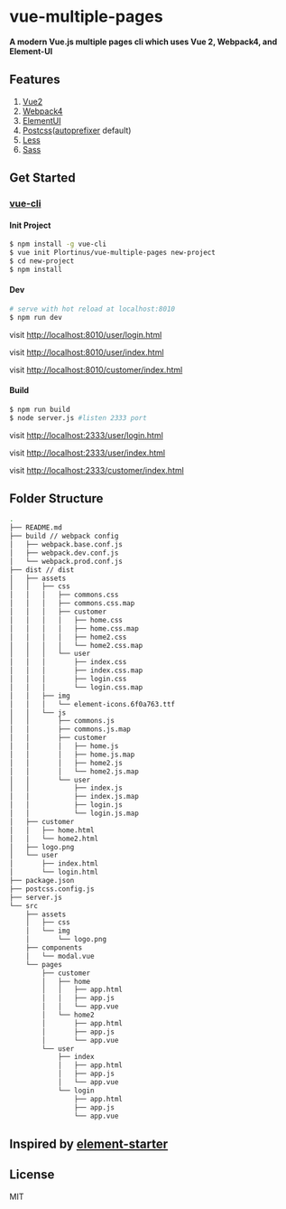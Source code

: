 # vue-multiple-pages

**A modern Vue.js multiple pages cli which uses Vue 2, Webpack4, and Element-UI**

## Features

1. [Vue2](https://github.com/vuejs/vue)
2. [Webpack4](https://github.com/webpack/webpack)
3. [ElementUI](https://github.com/ElemeFE/element)
4. [Postcss](https://github.com/postcss/postcss)([autoprefixer](https://github.com/postcss/autoprefixer) default)
5. [Less](http://lesscss.org/)
6. [Sass](https://github.com/webpack-contrib/sass-loader)

## Get Started

### [vue-cli](https://github.com/vuejs/vue-cli)

#### Init Project

``` bash
$ npm install -g vue-cli
$ vue init Plortinus/vue-multiple-pages new-project
$ cd new-project
$ npm install
```

#### Dev

```bash
# serve with hot reload at localhost:8010
$ npm run dev
```

visit [http://localhost:8010/user/login.html](http://localhost:8010/user/login.html)

visit [http://localhost:8010/user/index.html](http://localhost:8010/user/index.html)

visit [http://localhost:8010/customer/index.html](http://localhost:8010/customer/index.html)

#### Build

```bash
$ npm run build
$ node server.js #listen 2333 port
```

visit [http://localhost:2333/user/login.html](http://localhost:2333/user/login.html)

visit [http://localhost:2333/user/index.html](http://localhost:2333/user/index.html)

visit [http://localhost:2333/customer/index.html](http://localhost:2333/customer/index.html)


## Folder Structure

```bash
.
├── README.md
├── build // webpack config
│   ├── webpack.base.conf.js
│   ├── webpack.dev.conf.js
│   └── webpack.prod.conf.js
├── dist // dist
│   ├── assets
│   │   ├── css
│   │   │   ├── commons.css
│   │   │   ├── commons.css.map
│   │   │   ├── customer
│   │   │   │   ├── home.css
│   │   │   │   ├── home.css.map
│   │   │   │   ├── home2.css
│   │   │   │   └── home2.css.map
│   │   │   └── user
│   │   │       ├── index.css
│   │   │       ├── index.css.map
│   │   │       ├── login.css
│   │   │       └── login.css.map
│   │   ├── img
│   │   │   └── element-icons.6f0a763.ttf
│   │   └── js
│   │       ├── commons.js
│   │       ├── commons.js.map
│   │       ├── customer
│   │       │   ├── home.js
│   │       │   ├── home.js.map
│   │       │   ├── home2.js
│   │       │   └── home2.js.map
│   │       └── user
│   │           ├── index.js
│   │           ├── index.js.map
│   │           ├── login.js
│   │           └── login.js.map
│   ├── customer
│   │   ├── home.html
│   │   └── home2.html
│   ├── logo.png
│   └── user
│       ├── index.html
│       └── login.html
├── package.json
├── postcss.config.js
├── server.js
└── src
    ├── assets
    │   ├── css
    │   └── img
    │       └── logo.png
    ├── components
    │   └── modal.vue
    └── pages
        ├── customer
        │   ├── home
        │   │   ├── app.html
        │   │   ├── app.js
        │   │   └── app.vue
        │   └── home2
        │       ├── app.html
        │       ├── app.js
        │       └── app.vue
        └── user
            ├── index
            │   ├── app.html
            │   ├── app.js
            │   └── app.vue
            └── login
                ├── app.html
                ├── app.js
                └── app.vue
```

## Inspired by [element-starter](https://github.com/ElementUI/element-starter)

## License

MIT
